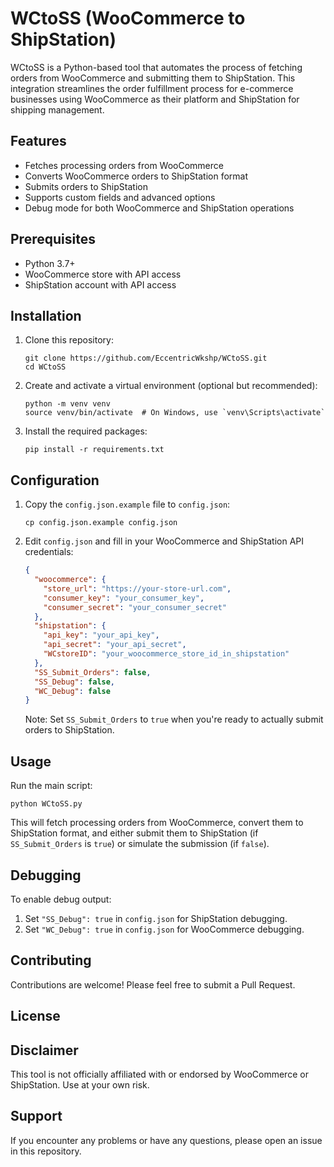 # WCtoSS (WooCommerce to ShipStation)

WCtoSS is a Python-based tool that automates the process of fetching orders from WooCommerce and submitting them to ShipStation. This integration streamlines the order fulfillment process for e-commerce businesses using WooCommerce as their platform and ShipStation for shipping management.

## Features

- Fetches processing orders from WooCommerce
- Converts WooCommerce orders to ShipStation format
- Submits orders to ShipStation
- Supports custom fields and advanced options
- Debug mode for both WooCommerce and ShipStation operations

## Prerequisites

- Python 3.7+
- WooCommerce store with API access
- ShipStation account with API access

## Installation

1. Clone this repository:
   ```
   git clone https://github.com/EccentricWkshp/WCtoSS.git
   cd WCtoSS
   ```

2. Create and activate a virtual environment (optional but recommended):
   ```
   python -m venv venv
   source venv/bin/activate  # On Windows, use `venv\Scripts\activate`
   ```

3. Install the required packages:
   ```
   pip install -r requirements.txt
   ```

## Configuration

1. Copy the `config.json.example` file to `config.json`:
   ```
   cp config.json.example config.json
   ```

2. Edit `config.json` and fill in your WooCommerce and ShipStation API credentials:
   ```json
   {
     "woocommerce": {
       "store_url": "https://your-store-url.com",
       "consumer_key": "your_consumer_key",
       "consumer_secret": "your_consumer_secret"
     },
     "shipstation": {
       "api_key": "your_api_key",
       "api_secret": "your_api_secret",
       "WCstoreID": "your_woocommerce_store_id_in_shipstation"
     },
     "SS_Submit_Orders": false,
     "SS_Debug": false,
     "WC_Debug": false
   }
   ```

   Note: Set `SS_Submit_Orders` to `true` when you're ready to actually submit orders to ShipStation.

## Usage

Run the main script:

```
python WCtoSS.py
```

This will fetch processing orders from WooCommerce, convert them to ShipStation format, and either submit them to ShipStation (if `SS_Submit_Orders` is `true`) or simulate the submission (if `false`).

## Debugging

To enable debug output:

1. Set `"SS_Debug": true` in `config.json` for ShipStation debugging.
2. Set `"WC_Debug": true` in `config.json` for WooCommerce debugging.

## Contributing

Contributions are welcome! Please feel free to submit a Pull Request.

## License

## Disclaimer

This tool is not officially affiliated with or endorsed by WooCommerce or ShipStation. Use at your own risk.

## Support

If you encounter any problems or have any questions, please open an issue in this repository.

